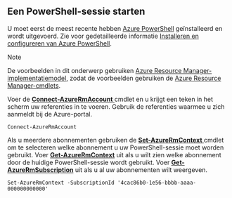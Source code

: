 
## <a name="start-your-powershell-session"></a>Een PowerShell-sessie starten
U moet eerst de meest recente hebben [Azure PowerShell](http://msdn.microsoft.com/library/mt619274.aspx) geïnstalleerd en wordt uitgevoerd. Zie voor gedetailleerde informatie [Installeren en configureren van Azure PowerShell](/powershell/azureps-cmdlets-docs).

> [!NOTE]
> De voorbeelden in dit onderwerp gebruiken [Azure Resource Manager-implementatiemodel](../articles/azure-resource-manager/resource-group-overview.md), zodat de voorbeelden gebruiken de [Azure Resource Manager-cmdlets](http://msdn.microsoft.com/library/azure/mt125356.aspx). 
> 
> 

Voer de [ **Connect-AzureRmAccount** ](http://msdn.microsoft.com/library/mt619267.aspx) cmdlet en u krijgt een teken in het scherm uw referenties in te voeren. Gebruik de referenties waarmee u zich aanmeldt bij de Azure-portal.

    Connect-AzureRmAccount

Als u meerdere abonnementen gebruiken de [ **Set-AzureRmContext** ](http://msdn.microsoft.com/library/mt619263.aspx) cmdlet om te selecteren welke abonnement u uw PowerShell-sessie moet worden gebruikt. Voer [**Get-AzureRmContext**](http://msdn.microsoft.com/library/mt619265.aspx) uit als u wilt zien welke abonnement door de huidige PowerShell-sessie wordt gebruikt. Voer [**Get-AzureRmSubscription**](http://msdn.microsoft.com/library/mt619284.aspx) uit als u al uw abonnementen wilt weergeven.

    Set-AzureRmContext -SubscriptionId '4cac86b0-1e56-bbbb-aaaa-000000000000'

